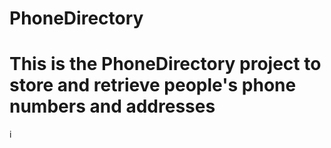 # PhoneDirectory

# This is the PhoneDirectory project to store and retrieve people's phone numbers and addresses
i

